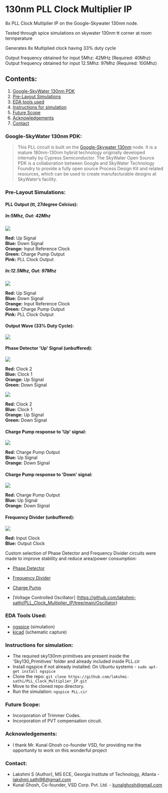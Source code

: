 # 130nm PLL Clock Multiplier IP
8x PLL Clock Multiplier IP on the Google-Skywater 130nm node.

Tested through spice simulations on skywater 130nm tt corner at room termperature

Generates 8x Multiplied clock having 33% duty cycle

Output frequency obtained for input 5Mhz: 42MHz  (Required: 40Mhz) <br>
Output frequency obtained for input 12.5Mhz: 97Mhz   (Required: 100Mhz)

<h2> Contents: </h2>

1. [Google-SkyWater 130nm PDK](https://github.com/lakshmi-sathi/PLL_Clock_Multiplier_IP/blob/main/README.md-Google-SkyWater-130nm-PDK-)
2. [Pre-Layout Simulations](https://github.com/lakshmi-sathi/PLL_Clock_Multiplier_IP/blob/main/README.md#-Pre-Layout-Simulations-)
2. [EDA tools used](https://github.com/lakshmi-sathi/PLL_Clock_Multiplier_IP/blob/main/README.md#-EDA-tools-used-)
3. [Instructions for simulation](https://github.com/lakshmi-sathi/PLL_Clock_Multiplier_IP/blob/main/README.md#-Instructions-for-simulation-)
4. [Future Scope](https://github.com/lakshmi-sathi/PLL_Clock_Multiplier_IP/blob/main/README.md#-Future-Scope-)
5. [Acknowledgements](https://github.com/lakshmi-sathi/PLL_Clock_Multiplier_IP/blob/main/README.md#-Acknowledgements-)
6. [Contact](https://github.com/lakshmi-sathi/PLL_Clock_Multiplier_IP/blob/main/README.md#-Contact-)

<h3> Google-SkyWater 130nm PDK: </h3>

>This PLL circuit is built on the [Google-Skywater 130nm](https://github.com/google/skywater-pdk) node. It is a mature 180nm-130nm hybrid technology originally developed internally by Cypress Semiconductor. The SkyWater Open Source PDK is a collaboration between Google and SkyWater Technology Foundry to provide a fully open source Process Design Kit and related resources, which can be used to create manufacturable designs at SkyWater’s facility. 

<h3> Pre-Layout Simulations: </h3>

<h4> PLL Output (tt, 27degree Celcius): </h4>

<h5> In:5Mhz, Out: 42Mhz </h5>

![](Images/PLL40Mhz.jpg)

<b>Red:</b> Up Signal <br>
<b>Blue:</b> Down Signal <br>
<b>Orange:</b> Input Reference Clock <br>
<b>Green:</b> Charge Pump Output <br>
<b>Pink:</b> PLL Clock Output 

<h5> In:12.5Mhz, Out: 97Mhz </h5>

![](Images/PLL100Mhz.jpg)

<b>Red:</b> Up Signal <br>
<b>Blue:</b> Down Signal <br>
<b>Orange:</b> Input Reference Clock <br>
<b>Green:</b> Charge Pump Output <br>
<b>Pink:</b> PLL Clock Output

<h4> Output Wave (33% Duty Cycle): </h4>

![](Images/DutyCycle.png)

<h4> Phase Detector 'Up' Signal (unbuffered): </h4>

![](PhaseDetector/PD_10T_waveform.jpg)

<b>Red:</b> Clock 2 <br>
<b>Blue:</b> Clock 1 <br>
<b>Orange:</b> Up Signal <br>
<b>Green:</b> Down Signal

![](PhaseDetector/PD_10T_waveform2.jpg)

<b>Red:</b> Clock 2 <br>
<b>Blue:</b> Clock 1 <br>
<b>Orange:</b> Up Signal <br>
<b>Green:</b> Down Signal

<h4> Charge Pump response to 'Up' signal: </h4>

![](ChargePump/chpmp_up_merged.jpg)

<b>Red:</b> Charge Pump Output <br>
<b>Blue:</b> Up Signal <br>
<b>Orange:</b> Down Signal <br>

<h4> Charge Pump response to 'Down' signal: </h4>

![](ChargePump/chpmp_down_merged.jpg)

<b>Red:</b> Charge Pump Output <br>
<b>Blue:</b> Up Signal <br>
<b>Orange:</b> Down Signal <br>

<h4> Frequency Divider (unbuffered): </h4>

![](FrequencyDivider/FD_stage3.jpg)

<b>Red:</b> Input Clock <br>
<b>Blue:</b> Output Clock <br>

Custom selection of Phase Detector and Frequency Divider circuits were made to improve stability and reduce area/power consumption:
* [Phase Detector](https://github.com/lakshmi-sathi/PLL_Clock_Multiplier_IP/tree/main/PhaseDetector)

* [Frequency Divider](https://github.com/lakshmi-sathi/PLL_Clock_Multiplier_IP/tree/main/FrequencyDivider) 

* [Charge Pump](https://github.com/lakshmi-sathi/PLL_Clock_Multiplier_IP/tree/main/ChargePump)

* [Voltage Controlled Oscillator] (https://github.com/lakshmi-sathi/PLL_Clock_Multiplier_IP/tree/main/Oscillator)

<h3> EDA Tools Used: </h4>

* [ngspice](http://ngspice.sourceforge.net/download.html) (simulation) <br>
* [kicad](https://kicad.org/) (schematic capture)

<h3> Instructions for simulation: </h3>

* The required sky130nm primitives are present inside the 'Sky130_Primitives' folder and already included inside PLL.cir
* Install ngspice if not already installed: 
    On Ubuntu systems - ```sudo apt-get install ngspice```
* Clone the repo:
    ```git clone https://github.com/lakshmi-sathi/PLL_Clock_Multiplier_IP.git```
* Move to the cloned repo directory.
* Run the simulation: 
    ```ngspice PLL.cir``` 

<h3> Future Scope: </h3> 

* Incorporation of Trimmer Codes.
* Incorporation of PVT compensation circuit.

<h3> Acknowledgements: </h3>

* I thank Mr. Kunal Ghosh co-founder VSD, for providing me the opportunity to  work on this wonderful project

<h3> Contact: </h3>

* Lakshmi S (Author), MS ECE, Georgia Institute of Technology, Atlanta - lakshmi.sathi96@gmail.com
* Kunal Ghosh, Co-founder, VSD Corp. Pvt. Ltd. - kunalghosh@gmail.com

